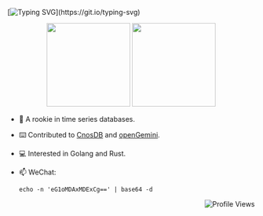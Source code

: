 [![Typing SVG](https://readme-typing-svg.herokuapp.com?color=A5CAA&center=true&lines=Hello!+I'm+xmh1011.)](https://git.io/typing-svg)

<div align="center">
  <span>  </span>
  <img height="170px" src="https://github-readme-stats.vercel.app/api?username=xmh1011" />
  <span>  </span>
  <img height="170px" src="https://github-readme-stats.vercel.app/api/top-langs/?username=xmh1011&layout=compact&langs_count=8" />
  <span>  </span>
</div>

<div style="position: relative;">
  
- 🤖 A rookie in time series databases.
- ⌨️ Contributed to [CnosDB](https://github.com/cnosdb/cnosdb) and [openGemini](https://github.com/openGemini/openGemini).
- 💻 Interested in Golang and Rust.
- 📫 WeChat:
  
  ```shell
  echo -n 'eG1oMDAxMDExCg==' | base64 -d
  ```

<div align="right">
  <img src="https://komarev.com/ghpvc/?username=xmh1011&color=brightgreen" alt="Profile Views" />
</div>
